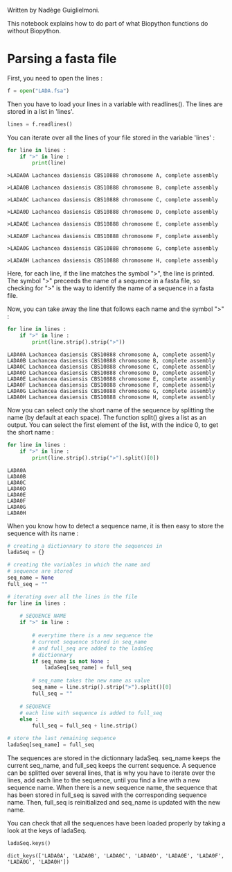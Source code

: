 
Written by Nadège Guiglielmoni.

This notebook explains how to do part of what Biopython functions do without Biopython.

# Parsing a fasta file

First, you need to open the lines :


```python
f = open("LADA.fsa")
```

Then you have to load your lines in a variable with readlines(). The lines are stored in a list in 'lines'.


```python
lines = f.readlines()
```

You can iterate over all the lines of your file stored in the variable 'lines' :


```python
for line in lines :
    if ">" in line :
        print(line)
```

    >LADA0A Lachancea dasiensis CBS10888 chromosome A, complete assembly
    
    >LADA0B Lachancea dasiensis CBS10888 chromosome B, complete assembly
    
    >LADA0C Lachancea dasiensis CBS10888 chromosome C, complete assembly
    
    >LADA0D Lachancea dasiensis CBS10888 chromosome D, complete assembly
    
    >LADA0E Lachancea dasiensis CBS10888 chromosome E, complete assembly
    
    >LADA0F Lachancea dasiensis CBS10888 chromosome F, complete assembly
    
    >LADA0G Lachancea dasiensis CBS10888 chromosome G, complete assembly
    
    >LADA0H Lachancea dasiensis CBS10888 chromosome H, complete assembly
    


Here, for each line, if the line matches the symbol ">", the line is printed. The symbol ">" preceeds the name of a sequence in a fasta file, so checking for ">" is the way to identify the name of a sequence in a fasta file.

Now, you can take away the line that follows each name and the symbol ">" :


```python
for line in lines :
    if ">" in line :
        print(line.strip().strip(">"))
```

    LADA0A Lachancea dasiensis CBS10888 chromosome A, complete assembly
    LADA0B Lachancea dasiensis CBS10888 chromosome B, complete assembly
    LADA0C Lachancea dasiensis CBS10888 chromosome C, complete assembly
    LADA0D Lachancea dasiensis CBS10888 chromosome D, complete assembly
    LADA0E Lachancea dasiensis CBS10888 chromosome E, complete assembly
    LADA0F Lachancea dasiensis CBS10888 chromosome F, complete assembly
    LADA0G Lachancea dasiensis CBS10888 chromosome G, complete assembly
    LADA0H Lachancea dasiensis CBS10888 chromosome H, complete assembly


Now you can select only the short name of the sequence by splitting the name (by default at each space). The function split() gives a list as an output. You can select the first element of the list, with the indice 0, to get the short name :


```python
for line in lines :
    if ">" in line :
        print(line.strip().strip(">").split()[0])
```

    LADA0A
    LADA0B
    LADA0C
    LADA0D
    LADA0E
    LADA0F
    LADA0G
    LADA0H


When you know how to detect a sequence name, it is then easy to store the sequence with its name :


```python
# creating a dictionnary to store the sequences in
ladaSeq = {} 

# creating the variables in which the name and 
# sequence are stored
seq_name = None
full_seq = ""

# iterating over all the lines in the file
for line in lines :
    
    # SEQUENCE NAME
    if ">" in line :
        
        # everytime there is a new sequence the
        # current sequence stored in seq_name
        # and full_seq are added to the ladaSeq
        # dictionnary
        if seq_name is not None :
            ladaSeq[seq_name] = full_seq 
            
        # seq_name takes the new name as value
        seq_name = line.strip().strip(">").split()[0]
        full_seq = ""
        
    # SEQUENCE
    # each line with sequence is added to full_seq
    else :
        full_seq = full_seq + line.strip()

# store the last remaining sequence
ladaSeq[seq_name] = full_seq 
```

The sequences are stored in the dictionnary ladaSeq. seq_name keeps the current seq_name, and full_seq keeps the current sequence. A sequence can be splitted over several lines, that is why you have to iterate over the lines, add each line to the sequence, until you find a line with a new sequence name. When there is a new sequence name, the sequence that has been stored in full_seq is saved with the corresponding sequence name. Then, full_seq is reinitialized and seq_name is updated with the new name.

You can check that all the sequences have been loaded properly by taking a look at the keys of ladaSeq.


```python
ladaSeq.keys()
```




    dict_keys(['LADA0A', 'LADA0B', 'LADA0C', 'LADA0D', 'LADA0E', 'LADA0F', 'LADA0G', 'LADA0H'])


